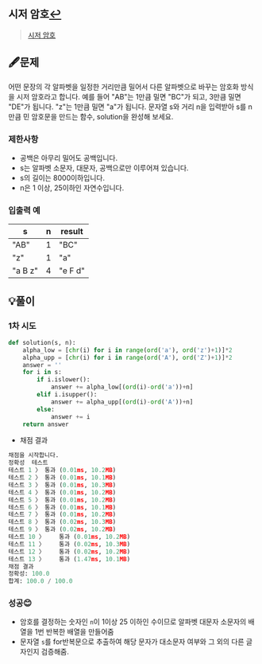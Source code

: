 ## 시저 암호[↩](../programmers_practice)

> [시저 암호](https://programmers.co.kr/learn/courses/30/lessons/12926)

## 🖋️문제

어떤 문장의 각 알파벳을 일정한 거리만큼 밀어서 다른 알파벳으로 바꾸는 암호화 방식을 시저 암호라고 합니다. 예를 들어 "AB"는 1만큼 밀면 "BC"가 되고, 3만큼 밀면 "DE"가 됩니다. "z"는 1만큼 밀면 "a"가 됩니다. 문자열 s와 거리 n을 입력받아 s를 n만큼 민 암호문을 만드는 함수, solution을 완성해 보세요.

### 제한사항

- 공백은 아무리 밀어도 공백입니다.
- s는 알파벳 소문자, 대문자, 공백으로만 이루어져 있습니다.
- s의 길이는 8000이하입니다.
- n은 1 이상, 25이하인 자연수입니다.

### 입출력 예

| s       | n    | result  |
| ------- | ---- | ------- |
| "AB"    | 1    | "BC"    |
| "z"     | 1    | "a"     |
| "a B z" | 4    | "e F d" |

## 💡풀이

### 1차 시도

```python
def solution(s, n):
    alpha_low = [chr(i) for i in range(ord('a'), ord('z')+1)]*2
    alpha_upp = [chr(i) for i in range(ord('A'), ord('Z')+1)]*2
    answer = ''
    for i in s:
        if i.islower():
            answer += alpha_low[(ord(i)-ord('a'))+n]
        elif i.isupper():
            answer += alpha_upp[(ord(i)-ord('A'))+n]
        else:
            answer += i
    return answer
```

* 채점 결과

```python
채점을 시작합니다.
정확성  테스트
테스트 1 〉	통과 (0.01ms, 10.2MB)
테스트 2 〉	통과 (0.01ms, 10.1MB)
테스트 3 〉	통과 (0.01ms, 10.3MB)
테스트 4 〉	통과 (0.01ms, 10.2MB)
테스트 5 〉	통과 (0.01ms, 10.2MB)
테스트 6 〉	통과 (0.01ms, 10.1MB)
테스트 7 〉	통과 (0.01ms, 10.2MB)
테스트 8 〉	통과 (0.02ms, 10.3MB)
테스트 9 〉	통과 (0.02ms, 10.2MB)
테스트 10 〉	통과 (0.01ms, 10.2MB)
테스트 11 〉	통과 (0.02ms, 10.3MB)
테스트 12 〉	통과 (0.02ms, 10.2MB)
테스트 13 〉	통과 (1.47ms, 10.1MB)
채점 결과
정확성: 100.0
합계: 100.0 / 100.0
```

### 성공😊
- 암호를 결정하는 숫자인 `n`이 1이상 25 이하인 수이므로 알파벳 대문자 소문자의 배열을 1번 반복한 배열을 만들어줌
- 문자열 `s`를 for반복문으로 추출하여 해당 문자가 대소문자 여부와 그 외의 다른 글자인지 검증해줌.

